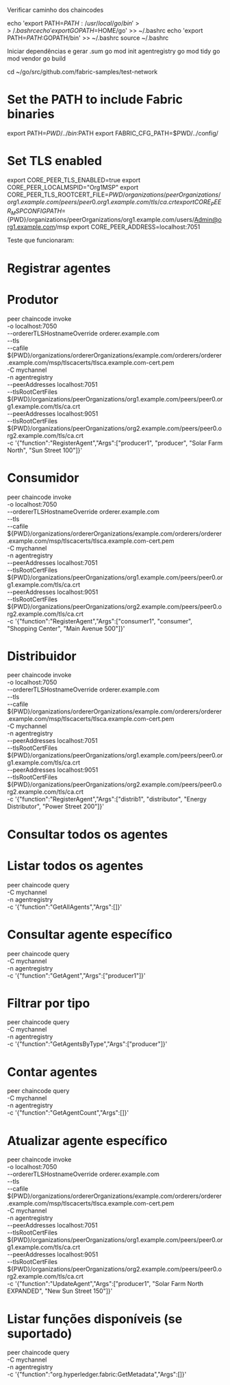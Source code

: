 Verificar caminho dos chaincodes

echo 'export PATH=$PATH:/usr/local/go/bin' >> ~/.bashrc
echo 'export GOPATH=$HOME/go' >> ~/.bashrc
echo 'export PATH=$PATH:$GOPATH/bin' >> ~/.bashrc
source ~/.bashrc

Iniciar dependências e gerar .sum
go mod init agentregistry
go mod tidy
go mod vendor
go build

cd ~/go/src/github.com/fabric-samples/test-network

# Set the PATH to include Fabric binaries
export PATH=${PWD}/../bin:$PATH
export FABRIC_CFG_PATH=$PWD/../config/
# Set TLS enabled
export CORE_PEER_TLS_ENABLED=true
export CORE_PEER_LOCALMSPID="Org1MSP"
export CORE_PEER_TLS_ROOTCERT_FILE=${PWD}/organizations/peerOrganizations/org1.example.com/peers/peer0.org1.example.com/tls/ca.crt
export CORE_PEER_MSPCONFIGPATH=${PWD}/organizations/peerOrganizations/org1.example.com/users/Admin@org1.example.com/msp
export CORE_PEER_ADDRESS=localhost:7051

Teste que funcionaram:
# Registrar agentes
# Produtor
peer chaincode invoke \
  -o localhost:7050 \
  --ordererTLSHostnameOverride orderer.example.com \
  --tls \
  --cafile ${PWD}/organizations/ordererOrganizations/example.com/orderers/orderer.example.com/msp/tlscacerts/tlsca.example.com-cert.pem \
  -C mychannel \
  -n agentregistry \
  --peerAddresses localhost:7051 \
  --tlsRootCertFiles ${PWD}/organizations/peerOrganizations/org1.example.com/peers/peer0.org1.example.com/tls/ca.crt \
  --peerAddresses localhost:9051 \
  --tlsRootCertFiles ${PWD}/organizations/peerOrganizations/org2.example.com/peers/peer0.org2.example.com/tls/ca.crt \
  -c '{"function":"RegisterAgent","Args":["producer1", "producer", "Solar Farm North", "Sun Street 100"]}'

# Consumidor
peer chaincode invoke \
  -o localhost:7050 \
  --ordererTLSHostnameOverride orderer.example.com \
  --tls \
  --cafile ${PWD}/organizations/ordererOrganizations/example.com/orderers/orderer.example.com/msp/tlscacerts/tlsca.example.com-cert.pem \
  -C mychannel \
  -n agentregistry \
  --peerAddresses localhost:7051 \
  --tlsRootCertFiles ${PWD}/organizations/peerOrganizations/org1.example.com/peers/peer0.org1.example.com/tls/ca.crt \
  --peerAddresses localhost:9051 \
  --tlsRootCertFiles ${PWD}/organizations/peerOrganizations/org2.example.com/peers/peer0.org2.example.com/tls/ca.crt \
  -c '{"function":"RegisterAgent","Args":["consumer1", "consumer", "Shopping Center", "Main Avenue 500"]}'

# Distribuidor
peer chaincode invoke \
  -o localhost:7050 \
  --ordererTLSHostnameOverride orderer.example.com \
  --tls \
  --cafile ${PWD}/organizations/ordererOrganizations/example.com/orderers/orderer.example.com/msp/tlscacerts/tlsca.example.com-cert.pem \
  -C mychannel \
  -n agentregistry \
  --peerAddresses localhost:7051 \
  --tlsRootCertFiles ${PWD}/organizations/peerOrganizations/org1.example.com/peers/peer0.org1.example.com/tls/ca.crt \
  --peerAddresses localhost:9051 \
  --tlsRootCertFiles ${PWD}/organizations/peerOrganizations/org2.example.com/peers/peer0.org2.example.com/tls/ca.crt \
  -c '{"function":"RegisterAgent","Args":["distrib1", "distributor", "Energy Distributor", "Power Street 200"]}'


# Consultar todos os agentes
# Listar todos os agentes
peer chaincode query \
  -C mychannel \
  -n agentregistry \
  -c '{"function":"GetAllAgents","Args":[]}'

# Consultar agente específico
peer chaincode query \
  -C mychannel \
  -n agentregistry \
  -c '{"function":"GetAgent","Args":["producer1"]}'

# Filtrar por tipo
peer chaincode query \
  -C mychannel \
  -n agentregistry \
  -c '{"function":"GetAgentsByType","Args":["producer"]}'

# Contar agentes
peer chaincode query \
  -C mychannel \
  -n agentregistry \
  -c '{"function":"GetAgentCount","Args":[]}'

# Atualizar agente específico
peer chaincode invoke \
  -o localhost:7050 \
  --ordererTLSHostnameOverride orderer.example.com \
  --tls \
  --cafile ${PWD}/organizations/ordererOrganizations/example.com/orderers/orderer.example.com/msp/tlscacerts/tlsca.example.com-cert.pem \
  -C mychannel \
  -n agentregistry \
  --peerAddresses localhost:7051 \
  --tlsRootCertFiles ${PWD}/organizations/peerOrganizations/org1.example.com/peers/peer0.org1.example.com/tls/ca.crt \
  --peerAddresses localhost:9051 \
  --tlsRootCertFiles ${PWD}/organizations/peerOrganizations/org2.example.com/peers/peer0.org2.example.com/tls/ca.crt \
  -c '{"function":"UpdateAgent","Args":["producer1", "Solar Farm North EXPANDED", "New Sun Street 150"]}'

# Listar funções disponíveis (se suportado)
peer chaincode query \
  -C mychannel \
  -n agentregistry \
  -c '{"function":"org.hyperledger.fabric:GetMetadata","Args":[]}'